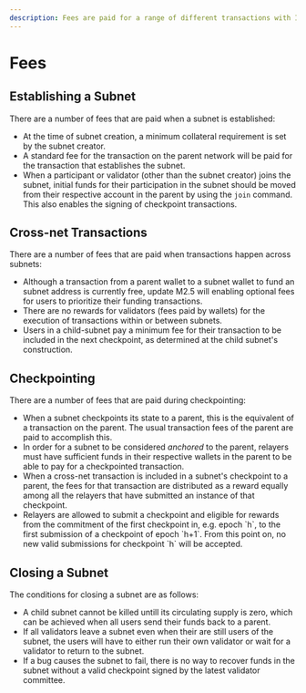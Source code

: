 ```yaml
---
description: Fees are paid for a range of different transactions with IPC.
---
```


# Fees

## Establishing a Subnet

There are a number of fees that are paid when a subnet is established:&#x20;

* At the time of subnet creation, a minimum collateral requirement is set by the subnet creator.&#x20;
* A standard fee for the transaction on the parent network will be paid for the transaction that establishes the subnet.&#x20;
* When a participant or validator (other than the subnet creator) joins the subnet, initial funds for their participation in the subnet should be moved from their respective account in the parent by using the `join` command.  This also enables the signing of checkpoint transactions.&#x20;

## Cross-net Transactions

There are a number of fees that are paid when transactions happen across subnets: &#x20;

* Although a transaction from a parent wallet to a subnet wallet to fund an subnet address is currently free, update M2.5 will enabling optional fees for users to prioritize their funding transactions. &#x20;
* There are no rewards for validators (fees paid by wallets) for the execution of transactions within or between subnets.
* Users in a child-subnet pay a minimum fee for their transaction to be included in the next checkpoint, as determined at the child subnet's construction. &#x20;

## Checkpointing

There are a number of fees that are paid during checkpointing:&#x20;

* When a subnet checkpoints its state to a parent, this is the equivalent of a transaction on the parent.  The usual transaction fees of the parent are paid to accomplish this.&#x20;
* In order for a subnet to be considered _anchored_ to the parent, relayers must have sufficient funds in their respective wallets in the parent to be able to pay for a checkpointed transaction.&#x20;
* When a cross-net transaction is included in a subnet's checkpoint to a parent, the fees for that transaction are distributed as a reward equally among all the relayers that have submitted an instance of that checkpoint.  &#x20;
* Relayers are allowed to submit a checkpoint and eligible for rewards from the commitment of the first checkpoint in, e.g. epoch \`h\`, to the first submission of a checkpoint of epoch \`h+1\`. From this point on, no new valid submissions for checkpoint \`h\` will be accepted.

## Closing a Subnet

The conditions for closing a subnet are as follows:&#x20;

* A child subnet cannot be killed untill its circulating supply is zero, which can be achieved when all users send their funds back to a parent.&#x20;
* If all validators leave a subnet even when their are still users of the subnet, the users will have to either run their own validator or wait for a validator to return to the subnet.&#x20;
* If a bug causes the subnet to fail, there is no way to recover funds in the subnet without a valid checkpoint signed by the latest validator committee.&#x20;
